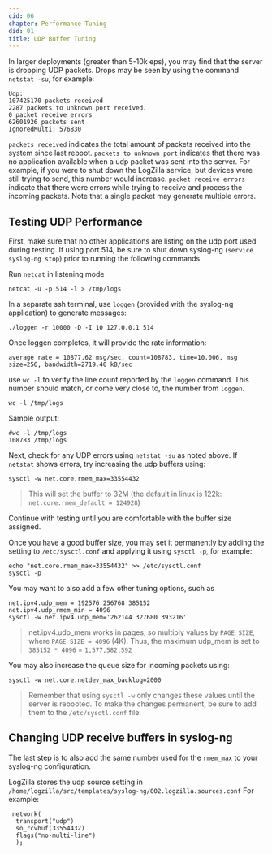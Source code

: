 ```yaml
---
cid: 06
chapter: Performance Tuning
did: 01
title: UDP Buffer Tuning
---
```



In larger deployments (greater than 5-10k eps), you may find that the server is dropping UDP packets.
Drops may be seen by using the command `netstat -su`, for example:

    Udp:
    107425170 packets received
    2287 packets to unknown port received.
    0 packet receive errors
    62601926 packets sent
    IgnoredMulti: 576830

`packets received` indicates the total amount of packets received into the system since last reboot.
`packets to unknown port` indicates that there was no application available when a udp packet was sent into the server. For example, if you were to shut down the LogZilla service, but devices were still trying to send, this number would increase.
`packet receive errors` indicate that there were errors while trying to receive and process the incoming packets.  Note that a single packet may generate multiple errors.

## Testing UDP Performance

First, make sure that no other applications are listing on the udp port used during testing. If using port 514, be sure to shut down syslog-ng (`service syslog-ng stop`) prior to running the following commands.

Run `netcat` in listening mode

    netcat -u -p 514 -l > /tmp/logs

In a separate ssh terminal, use `loggen` (provided with the syslog-ng application) to generate messages:

    ./loggen -r 10000 -D -I 10 127.0.0.1 514

Once loggen completes, it will provide the rate information:

    average rate = 10877.62 msg/sec, count=108783, time=10.006, msg size=256, bandwidth=2719.40 kB/sec

use `wc -l` to verify the line count reported by the `loggen` command.
This number should match, or come very close to, the number from `loggen`.

    wc -l /tmp/logs

Sample output:

    #wc -l /tmp/logs
    108783 /tmp/logs

Next, check for any UDP errors using `netstat -su` as noted above.
 If `netstat` shows errors, try increasing the udp buffers using:
 
    sysctl -w net.core.rmem_max=33554432

>This will set the buffer to 32M (the default in linux is 122k: `net.core.rmem_default = 124928`)

Continue with testing until you are comfortable with the buffer size assigned.

Once you have a good buffer size, you may set it permanently by adding the setting to `/etc/sysctl.conf` and applying it using `sysctl -p`, for example:

    echo "net.core.rmem_max=33554432" >> /etc/sysctl.conf
    sysctl -p

You may want to also add a few other tuning options, such as

    net.ipv4.udp_mem = 192576 256768 385152 
    net.ipv4.udp_rmem_min = 4096
    sysctl -w net.ipv4.udp_mem='262144 327680 393216'

> net.ipv4.udp_mem works in pages, so multiply values by `PAGE_SIZE`, where `PAGE_SIZE = 4096` (4K). Thus, the maximum udp_mem is set to `385152 * 4096` = `1,577,582,592`

You may also increase the queue size for incoming packets using:

    sysctl -w net.core.netdev_max_backlog=2000

> Remember that using `sysctl -w` only changes these values until the server is rebooted. To make the changes permanent, be sure to add them to the `/etc/sysctl.conf` file.

## Changing UDP receive buffers in syslog-ng

The last step is to also add the same number used for the `rmem_max` to your syslog-ng configuration. 

LogZilla stores the udp source setting in `/home/logzilla/src/templates/syslog-ng/002.logzilla.sources.conf`
For example:

     network(
      transport("udp")
      so_rcvbuf(33554432)
      flags("no-multi-line")
      );
